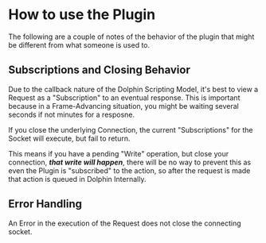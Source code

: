# How to use the Plugin

The following are a couple of notes of the behavior of the plugin that might be different from what someone is used to.

## Subscriptions and Closing Behavior

Due to the callback nature of the Dolphin Scripting Model, it's best to view a Request as a "Subscription" to an eventual response.
This is important because in a Frame-Advancing situation, you might be waiting several seconds if not minutes for a resposne.

If you close the underlying Connection, the current "Subscriptions" for the Socket will execute, but fail to return.

This means if you have a pending "Write" operation, but close your connection, ***that write will happen***,
there will be no way to prevent this as even the Plugin is "subscribed" to the action, so after the request is made that
action is queued in Dolphin Internally.

## Error Handling

An Error in the execution of the Request does not close the connecting socket. 